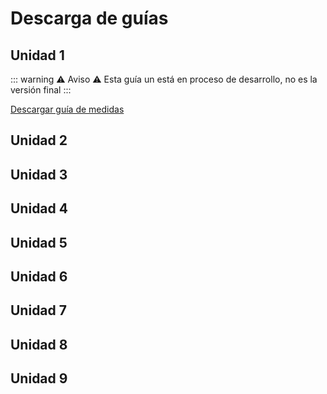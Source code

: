 # Descarga de guías

## Unidad 1

::: warning :warning: Aviso :warning:
Esta guía un está en proceso de desarrollo, no es la versión final
:::

[Descargar guía de medidas](/medidas-v0.6.pdf)

## Unidad 2

## Unidad 3

## Unidad 4

## Unidad 5

## Unidad 6

## Unidad 7

## Unidad 8

## Unidad 9

